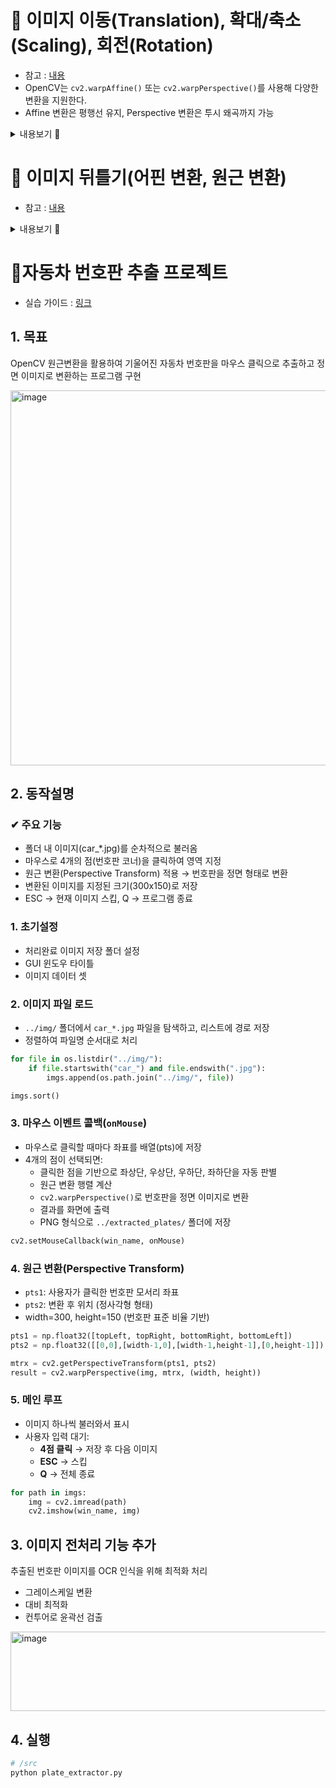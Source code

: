 # 📌 이미지 이동(Translation), 확대/축소(Scaling), 회전(Rotation)
- 참고 : [내용](https://bkshin.tistory.com/entry/OpenCV-13-%EC%9D%B4%EB%AF%B8%EC%A7%80-%EC%9D%B4%EB%8F%99Translation-%ED%99%95%EB%8C%80%EC%B6%95%EC%86%8CScaling-%ED%9A%8C%EC%A0%84Rotation)
- OpenCV는 `cv2.warpAffine()` 또는 `cv2.warpPerspective()`를 사용해 다양한 변환을 지원한다.
- Affine 변환은 평행선 유지, Perspective 변환은 투시 왜곡까지 가능

<details>
<summary>내용보기 🔽</summary>
  
## ✔ 이미지 이동 (Translation)
이미지를 x축, y축 방향으로 평행 이동시킴
```python
import cv2
import numpy as np

img = cv2.imread('image.jpg')
rows, cols = img.shape[:2]

# 이동 변환 행렬 (x: 100px, y: 50px 이동)
M = np.float32([[1, 0, 100],
                [0, 1, 50]])

translated = cv2.warpAffine(img, M, (cols, rows))
```

## ✔ 확대/축소(Scaling)
이미지 크기를 변경 (배율 조정)

### 1. `cv2.resize()` 함수 사용
```python
# 0.5배 축소
small = cv2.resize(img, None, fx=0.5, fy=0.5, interpolation=cv2.INTER_LINEAR)

# 2배 확대
large = cv2.resize(img, None, fx=2.0, fy=2.0, interpolation=cv2.INTER_CUBIC)
```
### 2. `cv2.warpAffine()` : 보간법 활용
보간법 : 이미지 크기를 변경하거나 회전, 변형할 때 새로운 픽셀 값을 계산하는 방법

```python
# --① 0.5배 축소 변환 행렬
m_small = np.float32([[0.5, 0, 0],
                       [0, 0.5,0]])  
# --② 2배 확대 변환 행렬
m_big = np.float32([[2, 0, 0],
                     [0, 2, 0]])  

# --③ 보간법 적용 없이 확대 축소
dst1 = cv2.warpAffine(img, m_small, (int(height*0.5), int(width*0.5)))
dst2 = cv2.warpAffine(img, m_big, (int(height*2), int(width*2)))

# --④ 보간법 적용한 확대 축소
dst3 = cv2.warpAffine(img, m_small, (int(height*0.5), int(width*0.5)), \
                        None, cv2.INTER_AREA)
dst4 = cv2.warpAffine(img, m_big, (int(height*2), int(width*2)), \
                        None, cv2.INTER_CUBIC)
```

### 3. `cv2.resize()`와 `cv2.warpAffine()`의 차이

| 항목         | **cv2.resize()**                                      | **cv2.warpAffine()**     |
| ---------- | ----------------------------------------------------- | ------------------------ |
| **주요 기능**  | 단순 크기 변경 (확대/축소)                                      | 아핀 변환 (이동, 회전, 확대, 기울이기) |
| **입력 방식**  | 목표 크기 `(dsize)` 또는 배율 `(fx, fy)` 지정                   | 2×3 아핀 변환 행렬 지정          |
| **지원 변환**  | ✅ 크기 변경만                                              | ✅ 이동, 회전, 확대, 기울이기 가능    |
| **코드 복잡도** | 간단, 직관적                                               | 복잡 (행렬 계산 필요)            |
| **속도**     | 빠름                                                    | 상대적으로 느림                 |
| **정밀 제어**  | 제한적                                                   | ✅ 매우 세밀한 제어 가능           |
| **사용 예시**  | 딥러닝 이미지 전처리, 썸네일 생성                                   | 카메라 캘리브레이션, 기울어진 이미지 보정  |

## ✔ 이미지 회전 (Rotation)
이미지를 특정 각도로 회전
```python
# 중심점 (cols/2, rows/2), 각도 45도, 배율 1.0
M = cv2.getRotationMatrix2D((cols/2, rows/2), 45, 1.0)
rotated = cv2.warpAffine(img, M, (cols, rows))
```

</details>


# 📌 이미지 뒤틀기(어핀 변환, 원근 변환)
- 참고 : [내용](https://bkshin.tistory.com/entry/OpenCV-14-%EC%9D%B4%EB%AF%B8%EC%A7%80-%EB%92%A4%ED%8B%80%EA%B8%B0%EC%96%B4%ED%95%80-%EB%B3%80%ED%99%98-%EC%9B%90%EA%B7%BC-%EB%B3%80%ED%99%98)


<details>
<summary>내용보기 🔽</summary>

  
## ✔ 어핀 변환(Affine Transform)
- 직선은 직선으로 유지되며, 평행선도 평행 상태 유지
- 크기, 각도, 비율이 변할 수 있음 (즉, 뒤틀림 가능)
- 필요한 점: 3쌍의 대응점
```python
# 3개의 점 매칭
pts1 = np.float32([[50, 50], [200, 50], [50, 200]])
pts2 = np.float32([[10, 100], [200, 50], [100, 250]])

# 어핀 변환 행렬
M = cv2.getAffineTransform(pts1, pts2)

# 어핀 변환 적용
affine = cv2.warpAffine(img, M, (cols, rows))

cv2.imshow('Affine', affine)
cv2.waitKey(0)
```
## ✔ 원근 변환(Perspective Transform)
- 카메라 시점에서 보는 투시 왜곡까지 표현 가능
- 평행선이 소실점으로 모이는 효과
- 필요한 점: 4쌍의 대응점
```python
# 4개의 점 매칭
pts1 = np.float32([[100, 100], [300, 100], [100, 300], [300, 300]])
pts2 = np.float32([[80, 120], [310, 100], [100, 310], [300, 320]])

# 원근 변환 행렬
M = cv2.getPerspectiveTransform(pts1, pts2)

# 원근 변환 적용
perspective = cv2.warpPerspective(img, M, (cols, rows))

cv2.imshow('Perspective', perspective)
cv2.waitKey(0)
```
#### 마우스와 원근 변환으로 문서 스캔 효과내기
> <img width="800" height="600" alt="image" src="https://github.com/user-attachments/assets/10a73df0-6281-4026-a85e-fa1472f51402" />

</details>


# 📌자동차 번호판 추출 프로젝트

- 실습 가이드 : [링크](https://docs.google.com/document/d/1x4jZhxis_XxPGU_vg6CmdWW-eTib90MwQ7-Aj5irEJg/edit?tab=t.0#heading=h.9s9s6ejg8h8)

## 1. 목표
OpenCV 원근변환을 활용하여 기울어진 자동차 번호판을 마우스 클릭으로 추출하고 정면 이미지로 변환하는 프로그램 구현

<img width="800" height="600" alt="image" src="https://github.com/user-attachments/assets/5fead1fb-9dee-448d-94e1-1891a7fc2f4c" />

## 2. 동작설명

### ✔ 주요 기능
- 폴더 내 이미지(car_*.jpg)를 순차적으로 불러옴
- 마우스로 4개의 점(번호판 코너)을 클릭하여 영역 지정
- 원근 변환(Perspective Transform) 적용 → 번호판을 정면 형태로 변환
- 변환된 이미지를 지정된 크기(300x150)로 저장
- ESC → 현재 이미지 스킵, Q → 프로그램 종료

### 1. 초기설정
- 처리완료 이미지 저장 폴더 설정
- GUI 윈도우 타이틀
- 이미지 데이터 셋

### 2. 이미지 파일 로드
- `../img/` 폴더에서 `car_*.jpg` 파일을 탐색하고, 리스트에 경로 저장
- 정렬하여 파일명 순서대로 처리
  
```python
for file in os.listdir("../img/"):
    if file.startswith("car_") and file.endswith(".jpg"):
        imgs.append(os.path.join("../img/", file))

imgs.sort()
```
### 3. 마우스 이벤트 콜백(`onMouse`)
- 마우스로 클릭할 때마다 좌표를 배열(pts)에 저장
- 4개의 점이 선택되면:
  - 클릭한 점을 기반으로 좌상단, 우상단, 우하단, 좌하단을 자동 판별
  - 원근 변환 행렬 계산
  - `cv2.warpPerspective()`로 번호판을 정면 이미지로 변환
  - 결과를 화면에 출력
  - PNG 형식으로 `../extracted_plates/` 폴더에 저장

```python
cv2.setMouseCallback(win_name, onMouse)
```
### 4. 원근 변환(Perspective Transform)
- `pts1`: 사용자가 클릭한 번호판 모서리 좌표
- `pts2`: 변환 후 위치 (정사각형 형태)
- width=300, height=150 (번호판 표준 비율 기반)

```python
pts1 = np.float32([topLeft, topRight, bottomRight, bottomLeft])
pts2 = np.float32([[0,0],[width-1,0],[width-1,height-1],[0,height-1]])

mtrx = cv2.getPerspectiveTransform(pts1, pts2)
result = cv2.warpPerspective(img, mtrx, (width, height))
```
### 5. 메인 루프
- 이미지 하나씩 불러와서 표시
- 사용자 입력 대기:
  - **4점 클릭** → 저장 후 다음 이미지
  - **ESC** → 스킵
  - **Q** → 전체 종료

```python
for path in imgs:
    img = cv2.imread(path)
    cv2.imshow(win_name, img)
```

## 3. 이미지 전처리 기능 추가
추출된 번호판 이미지를 OCR 인식을 위해 최적화 처리
- 그레이스케일 변환
- 대비 최적화
- 컨투어로 윤곽선 검출

<img width="799" height="127" alt="image" src="https://github.com/user-attachments/assets/b8b6e5b7-2f93-40ae-91ae-0e8505ac525b" />

## 4. 실행
```python
# /src
python plate_extractor.py
```
